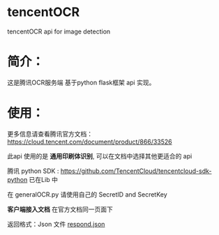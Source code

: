 # tencentOCR
tencentOCR api for image detection


简介：
=====
这是腾讯OCR服务端 基于python flask框架 api 实现。 

使用：
=====
更多信息请查看腾讯官方文档：https://cloud.tencent.com/document/product/866/33526

此api 使用的是 **通用印刷体识别**, 可以在文档中选择其他更适合的 api



腾讯 python SDK :  https://github.com/TencentCloud/tencentcloud-sdk-python 已在Lib 中

在 generalOCR.py 请使用自己的 SecretID and SecretKey


**客户端接入文档** 在官方文档同一页面下


返回格式：Json 文件   [respond.json](https://github.com/JieruiWangDev/tencentOCR/blob/master/static/respondJson/respond.json)  

